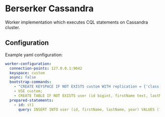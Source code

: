 # Berserker Cassandra

Worker implementation which executes CQL statements on Cassandra cluster.

## Configuration

Example yaml configuration:

```yaml
worker-configuration:
  connection-points: 127.0.0.1:9042
  keyspace: custom
  async: false
  bootstrap-commands:
    - "CREATE KEYSPACE IF NOT EXISTS custom WITH replication = {'class': 'SimpleStrategy', 'replication_factor': 1};"
    - USE custom;
    - CREATE TABLE IF NOT EXISTS user (id bigint, firstName text, lastName text, year bigint, primary key (id));
  prepared-statements:
    - id: st1
      query: INSERT INTO user (id, firstName, lastName, year) VALUES (?, ?, ?, ?);
``` 